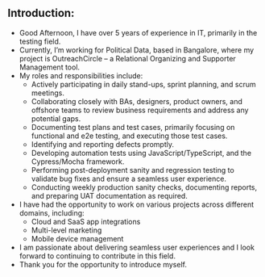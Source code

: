 ## Introduction:
- Good Afternoon, I have over 5 years of experience in IT, primarily in the testing field.
- Currently, I’m working for Political Data, based in Bangalore, where my project is OutreachCircle – a Relational
  Organizing and Supporter Management tool.
- My roles and responsibilities include:
  - Actively participating in daily stand-ups, sprint planning, and scrum meetings.
  - Collaborating closely with BAs, designers, product owners, and offshore teams to review business requirements 
    and address any potential gaps.
  - Documenting test plans and test cases, primarily focusing on functional and e2e testing, and executing those 
    test cases.
  - Identifying and reporting defects promptly.
  - Developing automation tests using JavaScript/TypeScript, and the Cypress/Mocha framework.
  - Performing post-deployment sanity and regression testing to validate bug fixes and ensure a seamless 
    user experience.
  - Conducting weekly production sanity checks, documenting reports, and preparing UAT documentation as required.
- I have had the opportunity to work on various projects across different domains, including:
  - Cloud and SaaS app integrations
  - Multi-level marketing
  - Mobile device management
- I am passionate about delivering seamless user experiences and I look forward to continuing to contribute in 
  this field. 
- Thank you for the opportunity to introduce myself.

